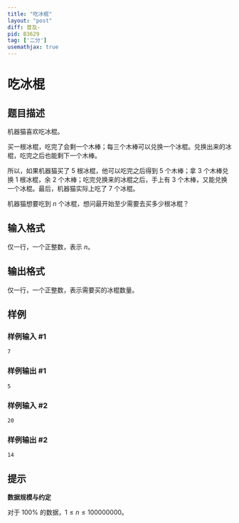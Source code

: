 ```yaml
---
title: "吃冰棍"
layout: "post"
diff: 普及-
pid: B3629
tag: ['二分']
usemathjax: true
---
```


# 吃冰棍
## 题目描述

机器猫喜欢吃冰棍。

买一根冰棍，吃完了会剩一个木棒；每三个木棒可以兑换一个冰棍。兑换出来的冰棍，吃完之后也能剩下一个木棒。

所以，如果机器猫买了 5 根冰棍，他可以吃完之后得到 5 个木棒；拿 3 个木棒兑换 1 根冰棍，余 2 个木棒；吃完兑换来的冰棍之后，手上有 3 个木棒，又能兑换一个冰棍。最后，机器猫实际上吃了 7 个冰棍。

机器猫想要吃到 $n$ 个冰棍，想问最开始至少需要去买多少根冰棍？

## 输入格式

仅一行，一个正整数，表示 $n$。
## 输出格式

仅一行，一个正整数，表示需要买的冰棍数量。
## 样例

### 样例输入 #1
```
7
```
### 样例输出 #1
```
5
```
### 样例输入 #2
```
20
```
### 样例输出 #2
```
14
```
## 提示

**数据规模与约定**

对于 $100\%$ 的数据，$1\leq n  \leq 100000000$。

